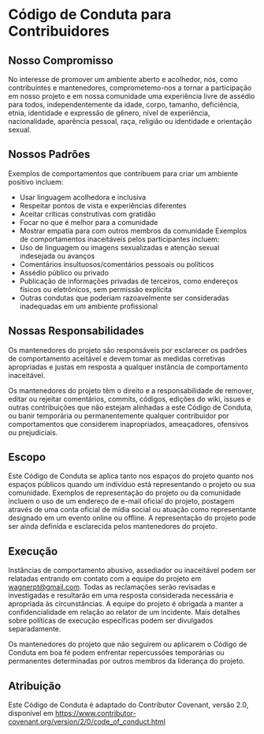 # Código de Conduta para Contribuidores
## Nosso Compromisso
No interesse de promover um ambiente aberto e acolhedor, nós, como contribuintes e mantenedores, comprometemo-nos a tornar a participação em nosso projeto e em nossa comunidade uma experiência livre de assédio para todos, independentemente da idade, corpo, tamanho, deficiência, etnia, identidade e expressão de gênero, nível de experiência, nacionalidade, aparência pessoal, raça, religião ou identidade e orientação sexual.

## Nossos Padrões
Exemplos de comportamentos que contribuem para criar um ambiente positivo incluem:
- Usar linguagem acolhedora e inclusiva
- Respeitar pontos de vista e experiências diferentes
- Aceitar críticas construtivas com gratidão
- Focar no que é melhor para a comunidade
- Mostrar empatia para com outros membros da comunidade
Exemplos de comportamentos inaceitáveis pelos participantes incluem:
- Uso de linguagem ou imagens sexualizadas e atenção sexual indesejada ou avanços
- Comentários insultuosos/comentários pessoais ou políticos
- Assédio público ou privado
- Publicação de informações privadas de terceiros, como endereços físicos ou eletrônicos, sem permissão explícita
- Outras condutas que poderiam razoavelmente ser consideradas inadequadas em um ambiente profissional

## Nossas Responsabilidades
Os mantenedores do projeto são responsáveis ​​por esclarecer os padrões de comportamento aceitável e devem tomar as medidas corretivas apropriadas e justas em resposta a qualquer instância de comportamento inaceitável.

Os mantenedores do projeto têm o direito e a responsabilidade de remover, editar ou rejeitar comentários, commits, códigos, edições do wiki, issues e outras contribuições que não estejam alinhadas a este Código de Conduta, ou banir temporária ou permanentemente qualquer contribuidor por comportamentos que considerem inapropriados, ameaçadores, ofensivos ou prejudiciais.

## Escopo
Este Código de Conduta se aplica tanto nos espaços do projeto quanto nos espaços públicos quando um indivíduo está representando o projeto ou sua comunidade. Exemplos de representação do projeto ou da comunidade incluem o uso de um endereço de e-mail oficial do projeto, postagem através de uma conta oficial de mídia social ou atuação como representante designado em um evento online ou offline. A representação do projeto pode ser ainda definida e esclarecida pelos mantenedores do projeto.

## Execução
Instâncias de comportamento abusivo, assediador ou inaceitável podem ser relatadas entrando em contato com a equipe do projeto em wagnerpt@gmail.com. Todas as reclamações serão revisadas e investigadas e resultarão em uma resposta considerada necessária e apropriada às circunstâncias. A equipe do projeto é obrigada a manter a confidencialidade em relação ao relator de um incidente. Mais detalhes sobre políticas de execução específicas podem ser divulgados separadamente.

Os mantenedores do projeto que não seguirem ou aplicarem o Código de Conduta em boa fé podem enfrentar repercussões temporárias ou permanentes determinadas por outros membros da liderança do projeto.

## Atribuição
Este Código de Conduta é adaptado do Contributor Covenant, versão 2.0, disponível em https://www.contributor-covenant.org/version/2/0/code_of_conduct.html

